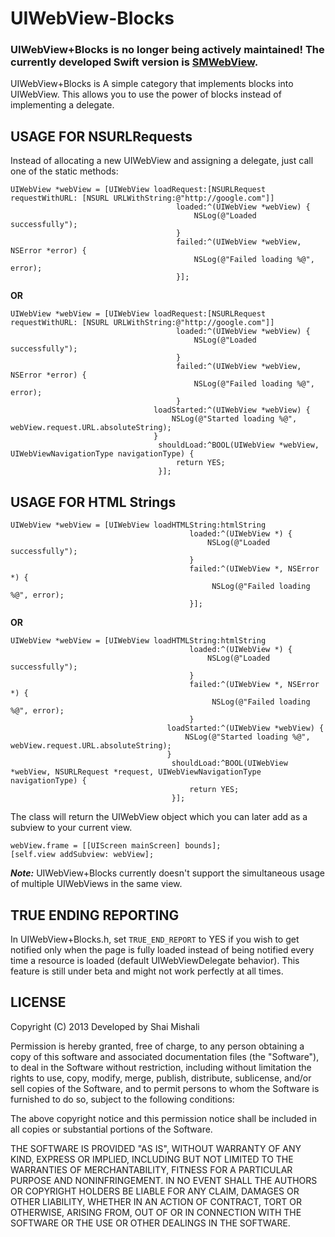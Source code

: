 UIWebView-Blocks
================
### **UIWebView+Blocks is no longer being actively maintained! The currently developed Swift version is [SMWebView](http://github.com/freak4pc/SMWebView).**

UIWebView+Blocks is A simple category that implements blocks into UIWebView.
This allows you to use the power of blocks instead of implementing a delegate.

USAGE FOR NSURLRequests
------

Instead of allocating a new UIWebView and assigning a delegate, just call one of the static methods:

```objc
UIWebView *webView = [UIWebView loadRequest:[NSURLRequest requestWithURL: [NSURL URLWithString:@"http://google.com"]]
                                     loaded:^(UIWebView *webView) {
                                         NSLog(@"Loaded successfully");
                                     }
                                     failed:^(UIWebView *webView, NSError *error) {
                                         NSLog(@"Failed loading %@", error);
                                     }];
```

**OR**

```objc
UIWebView *webView = [UIWebView loadRequest:[NSURLRequest requestWithURL: [NSURL URLWithString:@"http://google.com"]]
                                     loaded:^(UIWebView *webView) {
                                         NSLog(@"Loaded successfully");
                                     }
                                     failed:^(UIWebView *webView, NSError *error) {
                                         NSLog(@"Failed loading %@", error);
                                     }
                                loadStarted:^(UIWebView *webView) {
                                    NSLog(@"Started loading %@", webView.request.URL.absoluteString);
                                }
                                 shouldLoad:^BOOL(UIWebView *webView, UIWebViewNavigationType navigationType) {
                                     return YES;
                                 }];
```

USAGE FOR HTML Strings
-------

```objc
UIWebView *webView = [UIWebView loadHTMLString:htmlString
                                        loaded:^(UIWebView *) {
                                            NSLog(@"Loaded successfully");
                                        }
                                        failed:^(UIWebView *, NSError *) {
                                             NSLog(@"Failed loading %@", error);
                                        }];
```

**OR**

```objc
UIWebView *webView = [UIWebView loadHTMLString:htmlString
                                        loaded:^(UIWebView *) {
                                            NSLog(@"Loaded successfully");
                                        }
                                        failed:^(UIWebView *, NSError *) {
                                             NSLog(@"Failed loading %@", error);
                                        }
                                   loadStarted:^(UIWebView *webView) {
                                       NSLog(@"Started loading %@", webView.request.URL.absoluteString);
                                   }
                                    shouldLoad:^BOOL(UIWebView *webView, NSURLRequest *request, UIWebViewNavigationType navigationType) {
                                        return YES;
                                    }];
```


The class will return the UIWebView object which you can later add as a subview to your current view.

```objc
webView.frame = [[UIScreen mainScreen] bounds];
[self.view addSubview: webView];
```


***Note:*** UIWebView+Blocks currently doesn't support the simultaneous usage of multiple UIWebViews in the same view.

TRUE ENDING REPORTING
---------------------

In UIWebView+Blocks.h, set `TRUE_END_REPORT` to YES if you wish to get notified only when the page is fully loaded instead of being notified every time a resource is loaded (default UIWebViewDelegate behavior).
This feature is still under beta and might not work perfectly at all times.

LICENSE
-------------------

Copyright (C) 2013 Developed by Shai Mishali

Permission is hereby granted, free of charge, to any person obtaining a copy
of this software and associated documentation files (the "Software"), to deal
in the Software without restriction, including without limitation the rights
to use, copy, modify, merge, publish, distribute, sublicense, and/or sell
copies of the Software, and to permit persons to whom the Software is
furnished to do so, subject to the following conditions:

The above copyright notice and this permission notice shall be included in
all copies or substantial portions of the Software.

THE SOFTWARE IS PROVIDED "AS IS", WITHOUT WARRANTY OF ANY KIND, EXPRESS OR
IMPLIED, INCLUDING BUT NOT LIMITED TO THE WARRANTIES OF MERCHANTABILITY,
FITNESS FOR A PARTICULAR PURPOSE AND NONINFRINGEMENT. IN NO EVENT SHALL THE
AUTHORS OR COPYRIGHT HOLDERS BE LIABLE FOR ANY CLAIM, DAMAGES OR OTHER
LIABILITY, WHETHER IN AN ACTION OF CONTRACT, TORT OR OTHERWISE, ARISING FROM,
OUT OF OR IN CONNECTION WITH THE SOFTWARE OR THE USE OR OTHER DEALINGS IN
THE SOFTWARE.